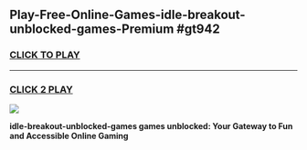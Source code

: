 
## Play-Free-Online-Games-idle-breakout-unblocked-games-Premium #gt942
<h3>
<a href="https://premium.freeplayer.one?title=idle-breakout-unblocked-games&ref=8M">CLICK TO PLAY</a></h3>
<hr>

<h3>
<a href="https://premium.freeplayer.one?title=idle-breakout-unblocked-games&ref=8M">CLICK 2 PLAY</a>
  
</h3>

<a href="https://premium.freeplayer.one?title=idle-breakout-unblocked-games&ref=8M"><img src="https://clearcache.store/games.png"></a>


**idle-breakout-unblocked-games games unblocked: Your Gateway to Fun and Accessible Online Gaming**
